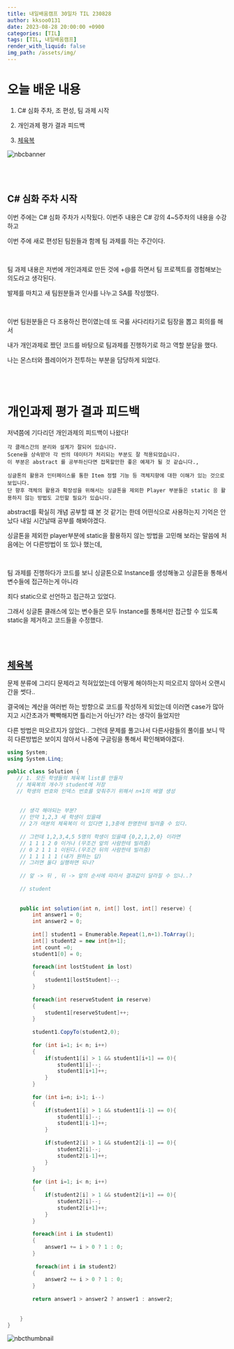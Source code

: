 ```yaml
---
title: 내일배움캠프 30일차 TIL 230828
author: kksoo0131
date: 2023-08-28 20:00:00 +0900
categories: [TIL]
tags: [TIL, 내일배움캠프]
render_with_liquid: false
img_path: /assets/img/
---
```


# 오늘 배운 내용

1. C# 심화 주차, 조 편성, 팀 과제 시작
   
2. 개인과제 평가 결과 피드백

3. [체육복](https://school.programmers.co.kr/learn/courses/30/lessons/42862)

![nbcbanner](TILbanner.png)

<br/>
<br/>

## C# 심화 주차 시작

이번 주에는 C# 심화 주차가 시작됬다. 이번주 내용은 C# 강의 4~5주차의 내용을 수강하고

이번 주에 새로 편성된 팀원들과 함께 팀 과제를 하는 주간이다.

<br/>

팀 과제 내용은 저번에 개인과제로 만든 것에 +@를 하면서 팀 프로젝트를 경험해보는 의도라고 생각된다.

발제를 마치고 새 팀원분들과 인사를 나누고 SA를 작성했다.

<br/>

이번 팀원분들은 다 조용하신 편이였는데 또 국룰 사다리타기로 팀장을 뽑고 회의를 해서

내가 개인과제로 짰던 코드를 바탕으로 팀과제를 진행하기로 하고 역할 분담을 했다.

나는 몬스터와 플레이어가 전투하는 부분을 담당하게 되었다.

<br/>
<br/>


# 개인과제 평가 결과 피드백

저녁쯤에 기다리던 개인과제의 피드백이 나왔다!

    각 클래스간의 분리와 설계가 잘되어 있습니다.
    Scene을 상속받아 각 씬의 데이터가 처리되는 부분도 잘 적용되었습니다.
    이 부분은 abstract 를 공부하신다면 접목할만한 좋은 예제가 될 것 같습니다.,

    싱글톤의 활용과 인터페이스를 통한 Item 정렬 기능 등 객체지향에 대한 이해가 있는 것으로 보입니다.
    단 향후 객체의 활용과 확장성을 위해서는 싱글톤을 제외한 Player 부분들은 static 응 활용하지 않는 방법도 고민할 필요가 있습니다.

abstract를 확실히 개념 공부할 떄 본 것 같기는 한데 어떤식으로 사용하는지 기억은 안났다 내일 시간날때 공부를 해봐야겠다.

싱글톤을 제외한 player부분에 static을 활용하지 않는 방법을 고민해 보라는 말씀에 처음에는 어 다른방법이 또 있나 했는데,

<br/>

팀 과제를 진행하다가 코드를 보니 싱글톤으로 Instance를 생성해놓고 싱글톤을 통해서 변수들에 접근하는게 아니라

죄다 static으로 선언하고 접근하고 있었다. 

그래서 싱글톤 클래스에 있는 변수들은 모두 Instance를 통해서만 접근할 수 있도록 static을 제거하고 코드들을 수정했다.

<br/>
<br/>

## [체육복](https://school.programmers.co.kr/learn/courses/30/lessons/42862)

문제 분류에 그리디 문제라고 적혀있었는데 어떻게 해야하는지 떠오르지 않아서 오랜시간을 썻다..

결국에는 계산을 여러번 하는 방향으로 코드를 작성하게 되었는데 이러면 case가 많아지고 시간초과가 빡빡해지면 틀리는거 아닌가? 라는 생각이 들었지만

다른 방법은 떠오르지가 않았다.. 그런데 문제를 풀고나서 다른사람들의 풀이를 보니 딱히 다른방법은 보이지 않아서 나중에 구글링을 통해서 확인해봐야겠다.

```cs
using System;
using System.Linq;

public class Solution {
   // 1. 모든 학생들의 체육복 list를 만들자
   // 체육복의 개수가 student에 저장
   // 학생의 번호와 인덱스 번호를 맞춰주기 위해서 n+1의 배열 생성
    
    
    // 생각 해야되는 부분?
    // 만약 1,2,3 세 학생이 있을때
    // 2가 여분의 체육복이 이 있다면 1,3중에 한명한테 빌려줄 수 있다.
    
    // 그런데 1,2,3,4,5 5명의 학생이 있을떄 {0,2,1,2,0} 이라면
    // 1 1 1 2 0 이거나 (무조건 앞의 사람한테 빌려줌)
    // 0 2 1 1 1 이된다.(무조건 뒤의 사람한테 빌려줌)
    // 1 1 1 1 1 (내가 원하는 답)
    // 그러면 둘다 실행하면 되나?
    
    // 앞 -> 뒤 , 뒤 -> 앞의 순서에 따라서 결과값이 달라질 수 있나..?
    
    // student
    
 
    public int solution(int n, int[] lost, int[] reserve) {
        int answer1 = 0;
        int answer2 = 0;
        
        int[] student1 = Enumerable.Repeat(1,n+1).ToArray();
        int[] student2 = new int[n+1];
        int count =0;
        student1[0] = 0;
        
        foreach(int lostStudent in lost)
        {
            student1[lostStudent]--;
        }
        
        foreach(int reserveStudent in reserve)
        {
            student1[reserveStudent]++;
        }
        
        student1.CopyTo(student2,0);
        
        for (int i=1; i< n; i++)
        {
            if(student1[i] > 1 && student1[i+1] == 0){
                student1[i]--;
                student1[i+1]++;
            }
        }
        
        for (int i=n; i>1; i--)
        {
            if(student1[i] > 1 && student1[i-1] == 0){
                student1[i]--;
                student1[i-1]++;
            }
            
            if(student2[i] > 1 && student2[i-1] == 0){
                student2[i]--;
                student2[i-1]++;
            }
        }
        
        for (int i=1; i< n; i++)
        {
            if(student2[i] > 1 && student2[i+1] == 0){
                student2[i]--;
                student2[i+1]++;
            }
        }
        
        foreach(int i in student1)
        {
            answer1 += i > 0 ? 1 : 0;
        }
        
         foreach(int i in student2)
        {
            answer2 += i > 0 ? 1 : 0;
        }
        
        return answer1 > answer2 ? answer1 : answer2;
        
       
    }
}
```

![nbcthumbnail](thumbnail-image.png)